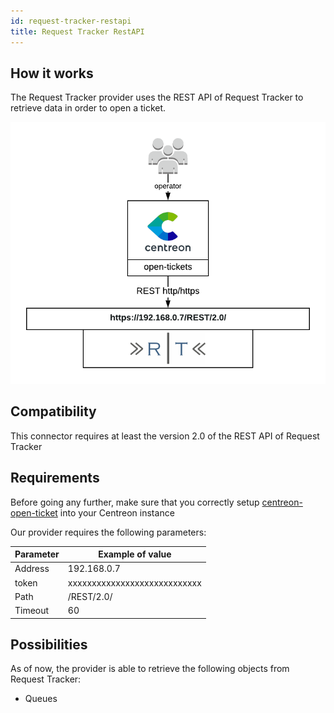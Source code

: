 ```yaml
---
id: request-tracker-restapi
title: Request Tracker RestAPI
---
```


## How it works

The Request Tracker provider uses the REST API of Request Tracker to retrieve
data in order to open a ticket.

![architecture](../../assets/integrations/open-tickets/ot-request-tracker2-architecture.png)

## Compatibility

This connector requires at least the version 2.0 of the REST API of Request
Tracker

## Requirements

Before going any further, make sure that you correctly setup
[centreon-open-ticket](https://documentation.centreon.com/docs/centreon-open-tickets/en/latest/installation/index.html)
into your Centreon instance

Our provider requires the following parameters:

| Parameter | Example of value             |
| --------- | ---------------------------- |
| Address   | 192.168.0.7                  |
| token     | xxxxxxxxxxxxxxxxxxxxxxxxxxxx |
| Path      | /REST/2.0/                   |
| Timeout   | 60                           |

## Possibilities

As of now, the provider is able to retrieve the following objects from Request
Tracker:

  - Queues
